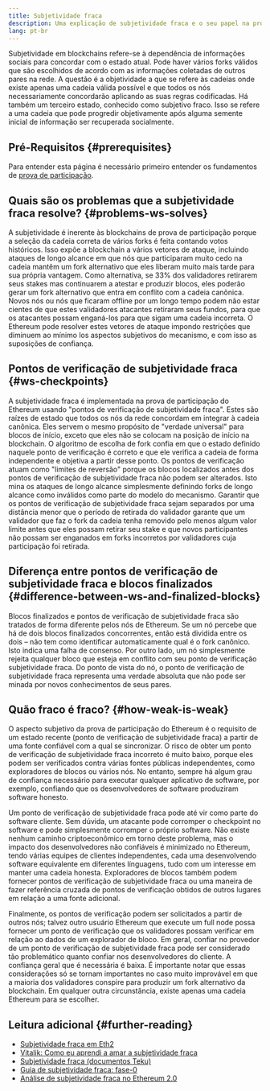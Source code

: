 ```yaml
---
title: Subjetividade fraca
description: Uma explicação de subjetividade fraca e o seu papel na prova de participação do Ethereum.
lang: pt-br
---
```


Subjetividade em blockchains refere-se à dependência de informações sociais para concordar com o estado atual. Pode haver vários forks válidos que são escolhidos de acordo com as informações coletadas de outros pares na rede. A questão é a objetividade a que se refere às cadeias onde existe apenas uma cadeia válida possível e que todos os nós necessariamente concordarão aplicando as suas regras codificadas. Há também um terceiro estado, conhecido como subjetivo fraco. Isso se refere a uma cadeia que pode progredir objetivamente após alguma semente inicial de informação ser recuperada socialmente.

## Pré-Requisitos {#prerequisites}

Para entender esta página é necessário primeiro entender os fundamentos de [prova de participação](/developers/docs/consensus-mechanisms/pos/).

## Quais são os problemas que a subjetividade fraca resolve? {#problems-ws-solves}

A subjetividade é inerente às blockchains de prova de participação porque a seleção da cadeia correta de vários forks é feita contando votos históricos. Isso expõe a blockchain a vários vetores de ataque, incluindo ataques de longo alcance em que nós que participaram muito cedo na cadeia mantêm um fork alternativo que eles liberam muito mais tarde para sua própria vantagem. Como alternativa, se 33% dos validadores retirarem seus stakes mas continuarem a atestar e produzir blocos, eles poderão gerar um fork alternativo que entra em conflito com a cadeia canônica. Novos nós ou nós que ficaram offline por um longo tempo podem não estar cientes de que estes validadores atacantes retiraram seus fundos, para que os atacantes possam enganá-los para que sigam uma cadeia incorreta. O Ethereum pode resolver estes vetores de ataque impondo restrições que diminuem ao mínimo los aspectos subjetivos do mecanismo, e com isso as suposições de confiança.

## Pontos de verificação de subjetividade fraca {#ws-checkpoints}

A subjetividade fraca é implementada na prova de participação do Ethereum usando "pontos de verificação de subjetividade fraca". Estes são raízes de estado que todos os nós da rede concordam em integrar à cadeia canônica. Eles servem o mesmo propósito de "verdade universal" para blocos de início, exceto que eles não se colocam na posição de início na blockchain. O algoritmo de escolha de fork confia em que o estado definido naquele ponto de verificação é correto e que ele verifica a cadeia de forma independente e objetiva a partir desse ponto. Os pontos de verificação atuam como "limites de reversão" porque os blocos localizados antes dos pontos de verificação de subjetividade fraca não podem ser alterados. Isto mina os ataques de longo alcance simplesmente definindo forks de longo alcance como inválidos como parte do modelo do mecanismo. Garantir que os pontos de verificação de subjetividade fraca sejam separados por uma distância menor que o período de retirada do validador garante que um validador que faz o fork da cadeia tenha removido pelo menos algum valor limite antes que eles possam retirar seu stake e que novos participantes não possam ser enganados em forks incorretos por validadores cuja participação foi retirada.

## Diferença entre pontos de verificação de subjetividade fraca e blocos finalizados {#difference-between-ws-and-finalized-blocks}

Blocos finalizados e pontos de verificação de subjetividade fraca são tratados de forma diferente pelos nós de Ethereum. Se um nó percebe que há de dois blocos finalizados concorrentes, então está dividida entre os dois – não tem como identificar automaticamente qual é o fork canônico. Isto indica uma falha de consenso. Por outro lado, um nó simplesmente rejeita qualquer bloco que esteja em conflito com seu ponto de verificação subjetividade fraca. Do ponto de vista do nó, o ponto de verificação de subjetividade fraca representa uma verdade absoluta que não pode ser minada por novos conhecimentos de seus pares.

## Quão fraco é fraco? {#how-weak-is-weak}

O aspecto subjetivo da prova de participação do Ethereum é o requisito de um estado recente (ponto de verificação de subjetividade fraca) a partir de uma fonte confiável com a qual se sincronizar. O risco de obter um ponto de verificação de subjetividade fraca incorreto é muito baixo, porque eles podem ser verificados contra várias fontes públicas independentes, como exploradores de blocos ou vários nós. No entanto, sempre há algum grau de confiança necessário para executar qualquer aplicativo de software, por exemplo, confiando que os desenvolvedores de software produziram software honesto.

Um ponto de verificação de subjetividade fraca pode até vir como parte do software cliente. Sem dúvida, um atacante pode corromper o checkpoint no software e pode simplesmente corromper o próprio software. Não existe nenhum caminho criptoeconômico em torno deste problema, mas o impacto dos desenvolvedores não confiáveis é minimizado no Ethereum, tendo várias equipes de clientes independentes, cada uma desenvolvendo software equivalente em diferentes línguagens, tudo com um interesse em manter uma cadeia honesta. Exploradores de blocos também podem fornecer pontos de verificação de subjetividade fraca ou uma maneira de fazer referência cruzada de pontos de verificação obtidos de outros lugares em relação a uma fonte adicional.

Finalmente, os pontos de verificação podem ser solicitados a partir de outros nós; talvez outro usuário Ethereum que execute um full node possa fornecer um ponto de verificação que os validadores possam verificar em relação ao dados de um explorador de bloco. Em geral, confiar no provedor de um ponto de verificação de subjetividade fraca pode ser considerado tão problemático quanto confiar nos desenvolvedores do cliente. A confiança geral que é necessária é baixa. É importante notar que essas considerações só se tornam importantes no caso muito improvável em que a maioria dos validadores conspire para produzir um fork alternativo da blockchain. Em qualquer outra circunstância, existe apenas uma cadeia Ethereum para se escolher.

## Leitura adicional {#further-reading}

- [Subjetividade fraca em Eth2](https://notes.ethereum.org/@adiasg/weak-subjectvity-eth2)
- [Vitalik: Como eu aprendi a amar a subjetividade fraca](https://blog.ethereum.org/2014/11/25/proof-stake-learned-love-weak-subjectivity/)
- [Subjetividade fraca (documentos Teku)](https://docs.teku.consensys.net/en/latest/Concepts/Weak-Subjectivity/)
- [Guia de subjetividade fraca: fase-0](https://github.com/ethereum/consensus-specs/blob/dev/specs/phase0/weak-subjectivity.md)
- [Análise de subjetividade fraca no Ethereum 2.0](https://github.com/runtimeverification/beacon-chain-verification/blob/master/weak-subjectivity/weak-subjectivity-analysis.pdf)
